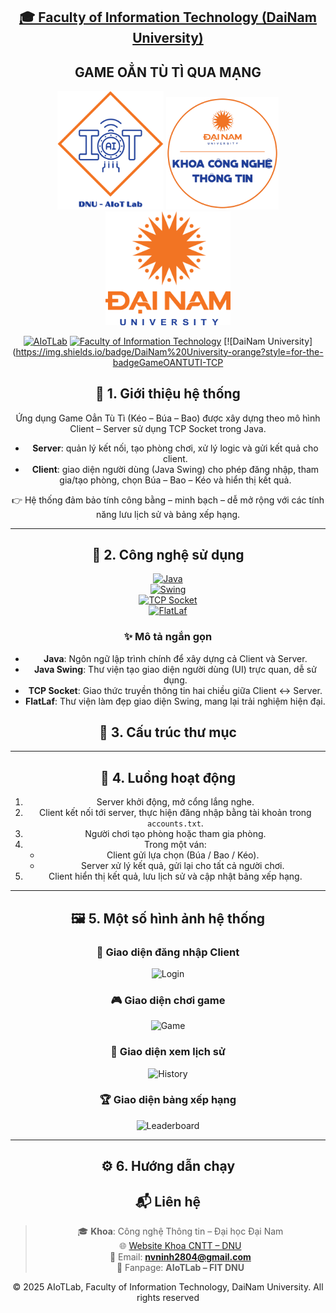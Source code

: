 <h2 align="center">
    <a href="https://dainam.edu.vn/vi/khoa-cong-nghe-thong-tin">
    🎓 Faculty of Information Technology (DaiNam University)
    </a>
</h2>
<h2 align="center">
   GAME OẲN TÙ TÌ QUA MẠNG
</h2>
<div align="center">
    <p align="center">
        <img src="LTM/src/assets/aiotlab_logo.png" alt="AIoTLab Logo" width="170"/>
        <img src="LTM/src/assets/fitdnu_logo.png" alt="AIoTLab Logo" width="180"/>
        <img src="LTM/src/assets/dnu_logo.png" alt="DaiNam University Logo" width="200"/>
    </p>

[![AIoTLab](https://img.shields.io/badge/AIoTLab-green?style=for-the-badge)](https://www.facebook.com/DNUAIoTLab)
[![Faculty of Information Technology](https://img.shields.io/badge/Faculty%20of%20Information%20Technology-blue?style=for-the-badge)](https://dainam.edu.vn/vi/khoa-cong-nghe-thong-tin)
[![DaiNam University](https://img.shields.io/badge/DaiNam%20University-orange?style=for-the-badgeGameOANTUTI-TCP

## 📖 1. Giới thiệu hệ thống
Ứng dụng Game Oẳn Tù Tì (Kéo – Búa – Bao) được xây dựng theo mô hình Client – Server sử dụng TCP Socket trong Java.  

- **Server**: quản lý kết nối, tạo phòng chơi, xử lý logic và gửi kết quả cho client.  
- **Client**: giao diện người dùng (Java Swing) cho phép đăng nhập, tham gia/tạo phòng, chọn Búa – Bao – Kéo và hiển thị kết quả.  

👉 Hệ thống đảm bảo tính công bằng – minh bạch – dễ mở rộng với các tính năng lưu lịch sử và bảng xếp hạng.

---

## 🔧 2. Công nghệ sử dụng
<div align="center">

[![Java](https://img.shields.io/badge/Java-ED8B00?style=for-the-badge&logo=openjdk&logoColor=white)](https://www.java.com/)  
[![Swing](https://img.shields.io/badge/Java%20Swing-5382A1?style=for-the-badge&logo=coffeescript&logoColor=white)](https://docs.oracle.com/javase/tutorial/uiswing/)  
[![TCP Socket](https://img.shields.io/badge/TCP%20Socket-004880?style=for-the-badge&logo=socketdotio&logoColor=white)](https://en.wikipedia.org/wiki/Transmission_Control_Protocol)  
[![FlatLaf](https://img.shields.io/badge/FlatLaf-FF6F00?style=for-the-badge&logo=apache&logoColor=white)](https://www.formdev.com/flatlaf/)  

</div>

### ✨ Mô tả ngắn gọn
- **Java**: Ngôn ngữ lập trình chính để xây dựng cả Client và Server.  
- **Java Swing**: Thư viện tạo giao diện người dùng (UI) trực quan, dễ sử dụng.  
- **TCP Socket**: Giao thức truyền thông tin hai chiều giữa Client ↔ Server.  
- **FlatLaf**: Thư viện làm đẹp giao diện Swing, mang lại trải nghiệm hiện đại.  


## 📂 3. Cấu trúc thư mục

---

## 🔄 4. Luồng hoạt động
1. Server khởi động, mở cổng lắng nghe.  
2. Client kết nối tới server, thực hiện đăng nhập bằng tài khoản trong `accounts.txt`.  
3. Người chơi tạo phòng hoặc tham gia phòng.  
4. Trong một ván:  
   - Client gửi lựa chọn (Búa / Bao / Kéo).  
   - Server xử lý kết quả, gửi lại cho tất cả người chơi.  
5. Client hiển thị kết quả, lưu lịch sử và cập nhật bảng xếp hạng.  

---

## 🖼️ 5. Một số hình ảnh hệ thống  

### 🔑 Giao diện đăng nhập Client  
![Login](src/assets/login.png.png)  

### 🎮 Giao diện chơi game  
![Game](src/assets/game.png.png)  

### 📜 Giao diện xem lịch sử  
![History](src/assets/history.png.png)  

### 🏆 Giao diện bảng xếp hạng  
![Leaderboard](src/assets/leaderboard.png.png)  

---

## ⚙️ 6. Hướng dẫn chạy


## 📬 Liên hệ 
> 🎓 **Khoa**: Công nghệ Thông tin – Đại học Đại Nam  
> 🌐 [Website Khoa CNTT – DNU](https://dainam.edu.vn/vi/khoa-cong-nghe-thong-tin)  
> 📧 Email: **nvninh2804@gmail.com**  
> 📱 Fanpage: **AIoTLab – FIT DNU**  
>
> <p align="center">
© 2025 AIoTLab, Faculty of Information Technology, DaiNam University. All rights reserved
> </p>

